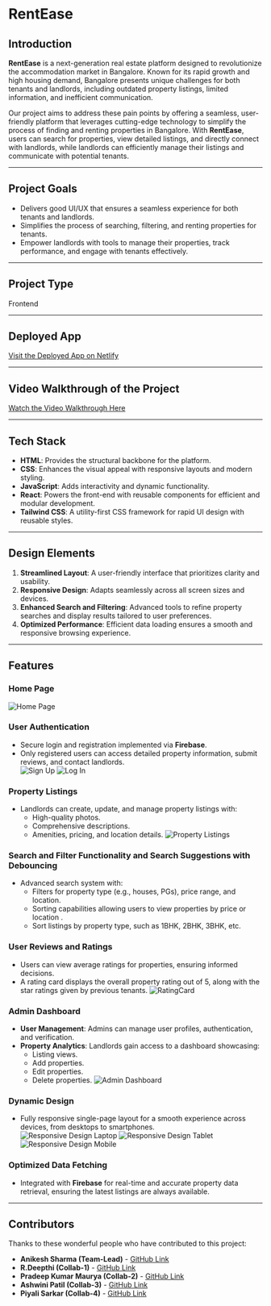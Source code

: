 # RentEase  

## Introduction  

**RentEase** is a next-generation real estate platform designed to revolutionize the accommodation market in Bangalore. Known for its rapid growth and high housing demand, Bangalore presents unique challenges for both tenants and landlords, including outdated property listings, limited information, and inefficient communication.  

Our project aims to address these pain points by offering a seamless, user-friendly platform that leverages cutting-edge technology to simplify the process of finding and renting properties in Bangalore. With **RentEase**, users can search for properties, view detailed listings, and directly connect with landlords, while landlords can efficiently manage their listings and communicate with potential tenants.  

---

## Project Goals  

- Delivers good UI/UX that ensures a seamless experience for both tenants and landlords.  
- Simplifies the process of searching, filtering, and renting properties for tenants.  
- Empower landlords with tools to manage their properties, track performance, and engage with tenants effectively.  

---

## Project Type

Frontend

---

## Deployed App

[Visit the Deployed App on Netlify](https://cloud-crafters-017-973k.vercel.app/)

---

## Video Walkthrough of the Project

[Watch the Video Walkthrough Here]()

---

## Tech Stack  

- **HTML**: Provides the structural backbone for the platform.  
- **CSS**: Enhances the visual appeal with responsive layouts and modern styling.  
- **JavaScript**: Adds interactivity and dynamic functionality.  
- **React**: Powers the front-end with reusable components for efficient and modular development.  
- **Tailwind CSS**: A utility-first CSS framework for rapid UI design with reusable styles.  

---

## Design Elements  

1. **Streamlined Layout**: A user-friendly interface that prioritizes clarity and usability.  
2. **Responsive Design**: Adapts seamlessly across all screen sizes and devices.  
3. **Enhanced Search and Filtering**: Advanced tools to refine property searches and display results tailored to user preferences.  
4. **Optimized Performance**: Efficient data loading ensures a smooth and responsive browsing experience.  

---

## Features  

### Home Page
![Home Page](./src/assets/WhatsApp%20Image%202024-11-18%20at%2013.19.22.jpeg)

### User Authentication  
- Secure login and registration implemented via **Firebase**.  
- Only registered users can access detailed property information, submit reviews, and contact landlords.  
![Sign Up](./src/assets/WhatsApp%20Image%202024-11-18%20at%2013.18.43.jpeg)
![Log In](./src/assets/WhatsApp%20Image%202024-11-18%20at%2013.18.55.jpeg)

### Property Listings  
- Landlords can create, update, and manage property listings with:  
  - High-quality photos.  
  - Comprehensive descriptions.  
  - Amenities, pricing, and location details. 
![Property Listings](./src/assets/WhatsApp%20Image%202024-11-18%20at%2013.19.32.jpeg) 

### Search and Filter Functionality and Search Suggestions with Debouncing 
- Advanced search system with:   
  - Filters for property type (e.g., houses, PGs), price range, and location.  
  - Sorting capabilities allowing users to view properties by price or location .
  - Sort listings by property type, such as 1BHK, 2BHK, 3BHK, etc. 

### User Reviews and Ratings  
- Users can view average ratings for properties, ensuring informed decisions. 
- A rating card displays the overall property rating out of 5, along with the star ratings given by previous tenants.
![RatingCard](./src/assets/WhatsApp%20Image%202024-11-18%20at%2013.18.31.jpeg)  

### Admin Dashboard  
- **User Management**: Admins can manage user profiles, authentication, and verification.  
- **Property Analytics**: Landlords gain access to a dashboard showcasing:  
  - Listing views.  
  - Add properties.  
  - Edit properties. 
  - Delete properties. 
![Admin Dashboard ](./src/assets/WhatsApp%20Image%202024-11-18%20at%2013.19.09.jpeg) 

### Dynamic Design  
- Fully responsive single-page layout for a smooth experience across devices, from desktops to smartphones.  
![Responsive Design Laptop](./src/assets/WhatsApp%20Image%202024-11-18%20at%2013.19.22.jpeg) 
![Responsive Design Tablet](./src/assets/WhatsApp%20Image%202024-11-18%20at%2013.28.07.jpeg) 
![Responsive Design Mobile](./src/assets/WhatsApp%20Image%202024-11-18%20at%2013.27.22.jpeg) 

### Optimized Data Fetching  
- Integrated with **Firebase** for real-time and accurate property data retrieval, ensuring the latest listings are always available.  

---

## Contributors

Thanks to these wonderful people who have contributed to this project:

- **Anikesh Sharma (Team-Lead)** - [GitHub Link](https://github.com/Anikesh-Sharma)
- **R.Deepthi (Collab-1)** - [GitHub Link](https://github.com/deepthi762)
- **Pradeep Kumar Maurya (Collab-2)** - [GitHub Link](https://github.com/Itspradeepmaurya)
- **Ashwini Patil (Collab-3)** - [GitHub Link](https://github.com/PatilAshwini07)
- **Piyali Sarkar (Collab-4)** - [GitHub Link](https://github.com/sarkarpiyali)


